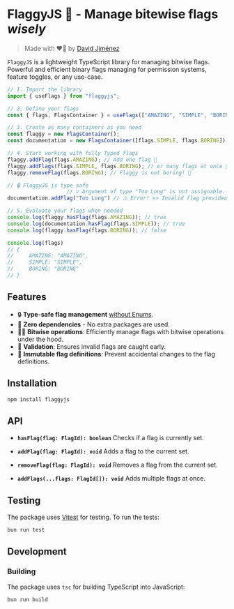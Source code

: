 # FlaggyJS 🚩 - Manage bitewise flags *wisely*

> Made with ❤️‍🔥 by [David Jiménez](https://dubis.dev)

`FlaggyJS` is a lightweight TypeScript library for managing bitwise flags.
Powerful and efficient binary flags managing for permission systems, feature toggles, or any use-case.

```typescript
// 1. Import the library
import { useFlags } from "flaggyjs";

// 2. Define your flags
const { flags, FlagsContainer } = useFlags(["AMAZING", "SIMPLE", "BORING"] as const);

// 3. Create as many containers as you need
const flaggy = new FlagsContainer();
const documentation = new FlagsContainer([flags.SIMPLE, flags.BORING]); // Initialize with flags 🚀

// 4. Start working with fully Typed flags
flaggy.addFlag(flags.AMAZING); // Add one flag 🚩
flaggy.addFlags(flags.SIMPLE, flags.BORING); // or many flags at once 🚄
flaggy.removeFlag(flags.BORING); // Flaggy is not boring! 🎉

// 🔒 FlaggyJS is type safe
                   // v Argument of type "Too Long" is not assignable... // Fails type checking
documentation.addFlag("Too Long") // ⚠️ Error! => Invalid flag provided  // Also on runtime

// 5. Evaluate your flags when needed
console.log(flaggy.hasFlag(flags.AMAZING)); // true
console.log(documentation.hasFlag(flags.SIMPLE)); // true
console.log(flaggy.hasFlag(flags.BORING)); // false

console.log(flags)
// {
//     AMAZING: "AMAZING",
//     SIMPLE: "SIMPLE",
//     BORING: "BORING"
// }
```

## Features

- 🔒 **Type-safe flag management** [without Enums](https://www.totaltypescript.com/why-i-dont-like-typescript-enums).
- 🤏 **Zero dependencies** - No extra packages are used.
- 🧙‍♂️ **Bitwise operations**: Efficiently manage flags with bitwise operations under the hood.
- 🔎 **Validation**: Ensures invalid flags are caught early.
- 💎 **Immutable flag definitions**: Prevent accidental changes to the flag definitions.

## Installation

```bash
npm install flaggyjs
```

## API

- **`hasFlag(flag: FlagId): boolean`**
  Checks if a flag is currently set.

- **`addFlag(flag: FlagId): void`**
  Adds a flag to the current set.

- **`removeFlag(flag: FlagId): void`**
  Removes a flag from the current set.

- **`addFlags(...flags: FlagId[]): void`**
  Adds multiple flags at once.

## Testing

The package uses [Vitest](https://vitest.dev/) for testing. To run the tests:

```bash
bun run test
```

## Development

### Building

The package uses `tsc` for building TypeScript into JavaScript:

```bash
bun run build
```
